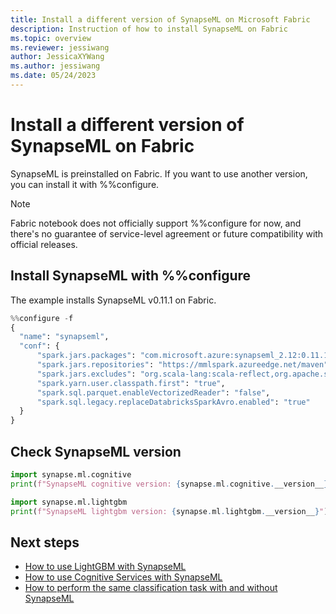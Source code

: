 ```yaml
---
title: Install a different version of SynapseML on Microsoft Fabric
description: Instruction of how to install SynapseML on Fabric
ms.topic: overview
ms.reviewer: jessiwang
author: JessicaXYWang
ms.author: jessiwang
ms.date: 05/24/2023
---
```

# Install a different version of SynapseML on Fabric

SynapseML is preinstalled on Fabric. If you want to use another version, you can install it with %%configure.

> [!NOTE]
> Fabric notebook does not officially support %%configure for now, and there's no guarantee of service-level agreement or future compatibility with official releases.

## Install SynapseML with %%configure
The example installs SynapseML v0.11.1 on Fabric.


```python
%%configure -f
{
  "name": "synapseml",
  "conf": {
      "spark.jars.packages": "com.microsoft.azure:synapseml_2.12:0.11.1,org.apache.spark:spark-avro_2.12:3.3.1",
      "spark.jars.repositories": "https://mmlspark.azureedge.net/maven",
      "spark.jars.excludes": "org.scala-lang:scala-reflect,org.apache.spark:spark-tags_2.12,org.scalactic:scalactic_2.12,org.scalatest:scalatest_2.12,com.fasterxml.jackson.core:jackson-databind",
      "spark.yarn.user.classpath.first": "true",
      "spark.sql.parquet.enableVectorizedReader": "false",
      "spark.sql.legacy.replaceDatabricksSparkAvro.enabled": "true"
  }
}
```

## Check SynapseML version


```python
import synapse.ml.cognitive
print(f"SynapseML cognitive version: {synapse.ml.cognitive.__version__}")
```


```python
import synapse.ml.lightgbm
print(f"SynapseML lightgbm version: {synapse.ml.lightgbm.__version__}")
```

## Next steps

- [How to use LightGBM with SynapseML](lightgbm-overview.md)
- [How to use Cognitive Services with SynapseML](overview-cognitive-services.md)
- [How to perform the same classification task with and without SynapseML](classification-before-and-after-synapseml.md)
